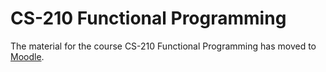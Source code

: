 # CS-210 Functional Programming

The material for the course CS-210 Functional Programming has moved to [Moodle](https://moodle.epfl.ch/course/view.php?id=14257).

